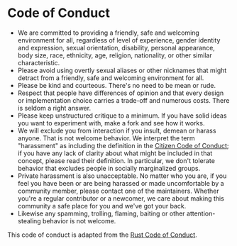 # Code of Conduct

- We are committed to providing a friendly, safe and welcoming environment for
  all, regardless of level of experience, gender identity and expression, sexual
  orientation, disability, personal appearance, body size, race, ethnicity, age,
  religion, nationality, or other similar characteristic.
- Please avoid using overtly sexual aliases or other nicknames that might
  detract from a friendly, safe and welcoming environment for all.
- Please be kind and courteous. There's no need to be mean or rude.
- Respect that people have differences of opinion and that every design or
  implementation choice carries a trade-off and numerous costs. There is seldom
  a right answer.
- Please keep unstructured critique to a minimum. If you have solid ideas you
  want to experiment with, make a fork and see how it works.
- We will exclude you from interaction if you insult, demean or harass anyone.
  That is not welcome behavior. We interpret the term "harassment" as including
  the definition in the [Citizen Code of Conduct]; if you have any lack of
  clarity about what might be included in that concept, please read their
  definition. In particular, we don't tolerate behavior that excludes people in
  socially marginalized groups.
- Private harassment is also unacceptable. No matter who you are, if you feel
  you have been or are being harassed or made uncomfortable by a community
  member, please contact one of the maintainers. Whether you're a regular
  contributor or a newcomer, we care about making this community a safe place
  for you and we've got your back.
- Likewise any spamming, trolling, flaming, baiting or other attention-stealing
  behavior is not welcome.

This code of conduct is adapted from the [Rust Code of Conduct].

[Citizen Code of Conduct]: https://github.com/stumpsyn/policies/blob/master/citizen_code_of_conduct.md
[Rust Code of Conduct]: https://www.rust-lang.org/policies/code-of-conduct
